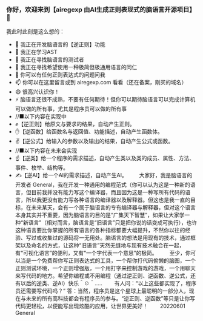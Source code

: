 ### 你好，欢迎来到【airegexp 由AI生成正则表现式的脑语言开源项目】 👋

我此时此刻是这么想的：

- 🔭 我正在开发脑语言的【逆正则】功能
- 🌱 我正在学习AST
- 👯 我正在寻找脑语言的测试者
- 🤔 我正在寻找希望使用一种极简但极通用语言的同仁
- 💬 你可以有任何正则表达式的问题问我
- 📫 你可以在这里留言或到 airegexp.com 看看（还在备案，刚买的域名）
- 😄 很高兴认识你！
- ⚡ 脑语言还很不成熟，不要有任何期待！但你可以期待脑语言可以完成计算机可以做的所有事，尤其是程序员可以做的所有事
- //■以下内容在实现中
- ✊【逆正则】给原文与要求的结果，自动产生正则。
- ✋【逆函数】给函数名与返回值、功能描述，自动产生函数体。
- ✌【逆公式】给输入的参数以及输出的结果，自动产生公式或函数。
- //■以下内容在未来会实现
- ☝【逆类】给一个程序的需求描述，自动产生类以及类的成员、属性、方法、事件、枚举、结构等。
- ✍【逆AI】给一个AI的需求描述，自动产生AI。
　　大家好，我是脑语言的开发者 General，我在开发一种通用的编程范式（你可以认为这是一种新的语言，但目前我并没有能力写这个编译器，而且因为这是一种写所有代码的语言，所以我更没有能力写各种语言的编译器以及解释器。但这也是我一直的目标，在未来某天，会有一个属于脑语言的专有编译器与解释器，但对这个语言本身其实并不重要，因为脑语言的目的是“广集天下智慧”，如果让大家学一种“新语言”（相对而言，脑语言是“旧语言”只是把你说的话变成可执行），也许这种语言要比你掌握的所有语言的各种指标都要大幅提升，不然你以往的经验、写过或收集过的源码将一无用处。脑语言的想法是用现有的技术，通过框架以及命名的方式，让这种“旧语言”天然无缝地与现有技术融合在一起，有“可视化语言”的便利，又有“一个字代表一个意思”的极简。
　　至少，你可以当是一个免费帮你写正则表达式的工具，一个帮你打代码偷懒的脑图，一个正则测试环境，一个正则增强版，一个用打字来控制游戏的游戏，一个用聊天来写代码的地方。希望你编程或不用编程（通过逆正则、逆函数、逆公式，还有以后的逆类、逆AI）快乐＾☉＾.....
 　　有人问：“以上这些都实现了，程序员还需要写代码吗？” 答：当然，程序员是这个星球上最聪明的一部分人，现在与未来的所有高科技都会有程序员的参与。“逆正则、逆函数”等只是让你写代码更轻松，以便能写出现炫酷的应用，让世界更美好！
  　　20220601 General

